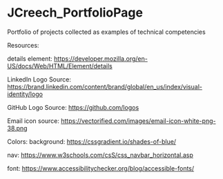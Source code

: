 # JCreech_PortfolioPage
Portfolio of projects collected as examples of technical competencies



Resources:

details element:
https://developer.mozilla.org/en-US/docs/Web/HTML/Element/details


LinkedIn Logo Source:
https://brand.linkedin.com/content/brand/global/en_us/index/visual-identity/logo


GitHub Logo Source:
https://github.com/logos

Email icon source:
https://vectorified.com/images/email-icon-white-png-38.png

Colors:
background: https://cssgradient.io/shades-of-blue/

nav:
https://www.w3schools.com/csS/css_navbar_horizontal.asp

font:
https://www.accessibilitychecker.org/blog/accessible-fonts/

